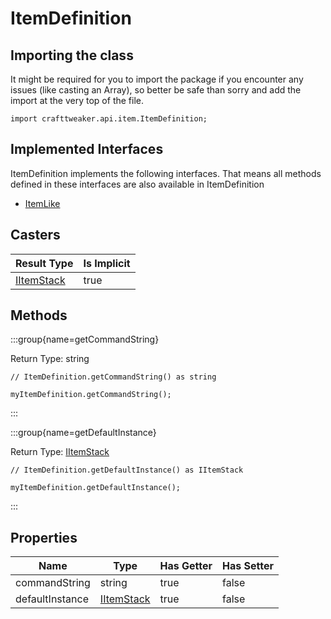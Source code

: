 # ItemDefinition

## Importing the class

It might be required for you to import the package if you encounter any issues (like casting an Array), so better be safe than sorry and add the import at the very top of the file.
```zenscript
import crafttweaker.api.item.ItemDefinition;
```


## Implemented Interfaces
ItemDefinition implements the following interfaces. That means all methods defined in these interfaces are also available in ItemDefinition

- [ItemLike](/vanilla/api/world/ItemLike)

## Casters

|                Result Type                 | Is Implicit |
|--------------------------------------------|-------------|
| [IItemStack](/vanilla/api/item/IItemStack) | true        |

## Methods

:::group{name=getCommandString}

Return Type: string

```zenscript
// ItemDefinition.getCommandString() as string

myItemDefinition.getCommandString();
```

:::

:::group{name=getDefaultInstance}

Return Type: [IItemStack](/vanilla/api/item/IItemStack)

```zenscript
// ItemDefinition.getDefaultInstance() as IItemStack

myItemDefinition.getDefaultInstance();
```

:::


## Properties

|      Name       |                    Type                    | Has Getter | Has Setter |
|-----------------|--------------------------------------------|------------|------------|
| commandString   | string                                     | true       | false      |
| defaultInstance | [IItemStack](/vanilla/api/item/IItemStack) | true       | false      |

